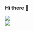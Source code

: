### Hi there 👋
<div>
  <a href="https://github.com/jacopo-massa">
    <img align="center" src="https://github-readme-stats.vercel.app/api?username=jacopo-massa&show_icons=true&count_private=true&theme=tokyonight" />
  </a>
</div>
<div>
  <a href="https://github.com/jacopo-massa">
    <img align="center" src="https://github-readme-stats.vercel.app/api/top-langs/?username=jacopo-massa&hide=html,jupyter%20notebook&layout=compact&theme=tokyonight" />
  </a>
</div>
